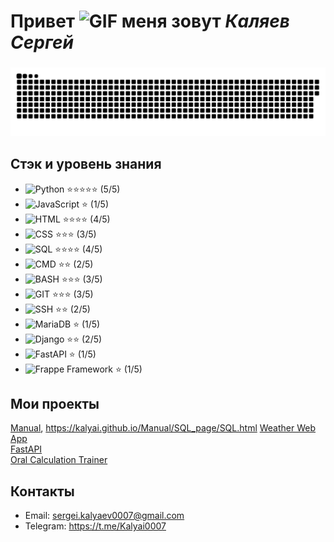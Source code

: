 
# Привет <img src="https://camo.githubusercontent.com/ee9d678a838fdc800a7b1449bae75552c13bfa5afeb275eb6b315e02499c8ba0/68747470733a2f2f656d6f6a69732e736c61636b6d6f6a69732e636f6d2f656d6f6a69732f696d616765732f313533313834393433302f343234362f626c6f622d73756e676c61737365732e6769663f31353331383439343330" width="30" height="30" alt="GIF"> меня зовут *Каляев Сергей*


### 
<p align="center">
 <img width="900" src="assets/github-snake.svg" alt="snake"/>
</p>

### 

## Стэк и уровень знания
- ![Python](https://img.shields.io/badge/-Python-blue?style=flat-square&logo=python) ⭐⭐⭐⭐⭐ (5/5)
- ![JavaScript](https://img.shields.io/badge/-JavaScript-yellow?style=flat-square&logo=javascript) ⭐ (1/5)  
- ![HTML](https://img.shields.io/badge/-HTML-orange?style=flat-square&logo=html5) ⭐⭐⭐⭐ (4/5)
- ![CSS](https://img.shields.io/badge/-CSS-blueviolet?style=flat-square&logo=css3) ⭐⭐⭐ (3/5)
- ![SQL](https://img.shields.io/badge/-SQL-red?style=flat-square&logo=sql) ⭐⭐⭐⭐ (4/5)
- ![CMD](https://img.shields.io/badge/-CMD-ff69b4?style=flat-square&logo=windows) ⭐⭐ (2/5)
- ![BASH](https://img.shields.io/badge/-BASH-success?style=flat-square&logo=gnu-bash) ⭐⭐⭐ (3/5)
- ![GIT](https://img.shields.io/badge/-GIT-lightgrey?style=flat-square&logo=git) ⭐⭐⭐ (3/5)
- ![SSH](https://img.shields.io/badge/-SSH-green?style=flat-square&logo=ssh) ⭐⭐ (2/5)
- ![MariaDB](https://img.shields.io/badge/-MariaDB-blue?style=flat-square&logo=mariadb) ⭐ (1/5)
- ![Django](https://img.shields.io/badge/-Django-orange?style=flat-square&logo=django) ⭐⭐ (2/5)
- ![FastAPI](https://img.shields.io/badge/-FastAPI-green?style=flat-square&logo=fastapi) ⭐ (1/5)
- ![Frappe Framework](https://img.shields.io/badge/-Frappe_Framework-green?style=flat-square&logo=frappe) ⭐ (1/5)  


## Мои проекты
[Manual](https://github.com/Kalyai/Manual), https://kalyai.github.io/Manual/SQL_page/SQL.html
[Weather Web App](https://github.com/Kalyai/Weather-Web-App)  
[FastAPI](https://github.com/Kalyai/FastAPI)  
[Oral Calculation Trainer](https://github.com/Kalyai/Oral-Calculation-Trainer)  

## Контакты
- Email: sergei.kalyaev0007@gmail.com
- Telegram: https://t.me/Kalyai0007
